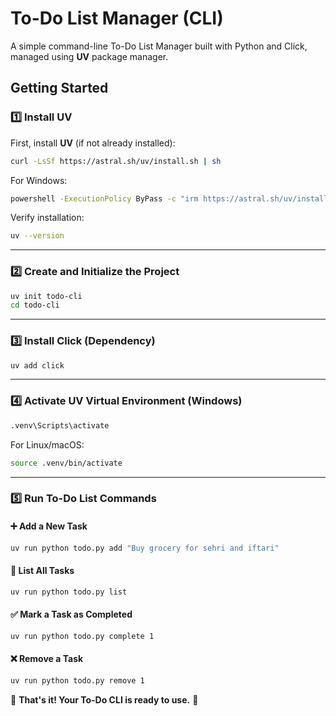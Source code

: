 # To-Do List Manager (CLI)

A simple command-line To-Do List Manager built with Python and Click, managed using **UV** package manager.

## Getting Started

### 1️⃣ Install UV

First, install **UV** (if not already installed):

```sh
curl -LsSf https://astral.sh/uv/install.sh | sh
```

For Windows:

```sh
powershell -ExecutionPolicy ByPass -c "irm https://astral.sh/uv/install.ps1 | iex"
```

Verify installation:

```sh
uv --version
```

---

### 2️⃣ Create and Initialize the Project

```sh
uv init todo-cli
cd todo-cli
```

---

### 3️⃣ Install Click (Dependency)

```sh
uv add click
```

---

### 4️⃣ Activate UV Virtual Environment (Windows)

```sh
.venv\Scripts\activate
```

For Linux/macOS:

```sh
source .venv/bin/activate
```

---

### 5️⃣ Run To-Do List Commands

#### ➕ Add a New Task
```sh
uv run python todo.py add "Buy grocery for sehri and iftari"
```

#### 📜 List All Tasks
```sh
uv run python todo.py list
```

#### ✅ Mark a Task as Completed
```sh
uv run python todo.py complete 1
```

#### ❌ Remove a Task
```sh
uv run python todo.py remove 1
```

🎉 **That's it! Your To-Do CLI is ready to use.** 🚀